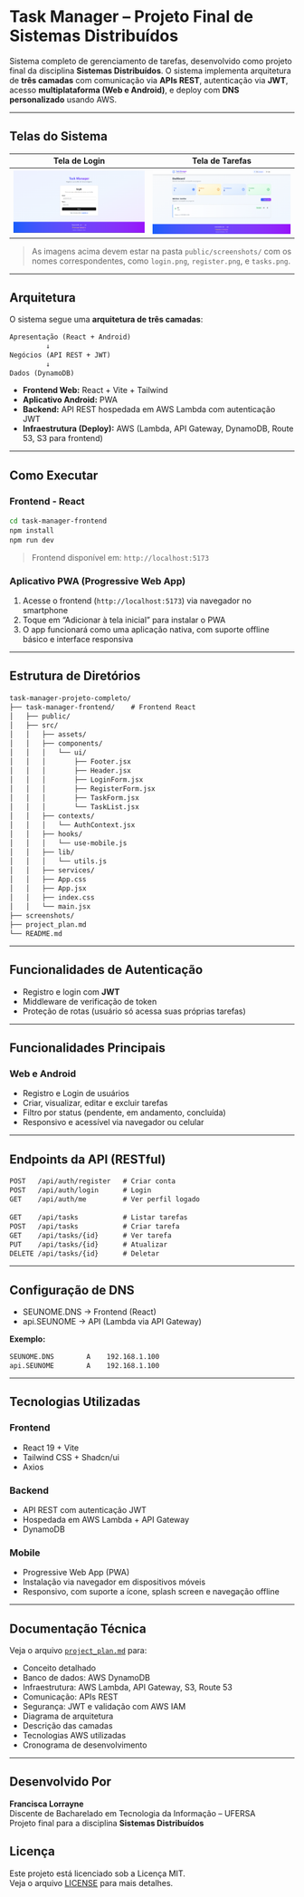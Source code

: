 # Task Manager – Projeto Final de Sistemas Distribuídos

Sistema completo de gerenciamento de tarefas, desenvolvido como projeto final da disciplina **Sistemas Distribuídos**. O sistema implementa arquitetura de **três camadas** com comunicação via **APIs REST**, autenticação via **JWT**, acesso **multiplataforma (Web e Android)**, e deploy com **DNS personalizado** usando AWS.

---

## Telas do Sistema

| Tela de Login | Tela de Tarefas |
|---------------|-----------------|
| ![Login](https://raw.githubusercontent.com/franciscalorraynes/task-manager/main/task-manager-frontend/public/screenshots/login.png) | ![Tasks](https://raw.githubusercontent.com/franciscalorraynes/task-manager/main/task-manager-frontend/public/screenshots/tasks.png) |

> As imagens acima devem estar na pasta `public/screenshots/` com os nomes correspondentes, como `login.png`, `register.png`, e `tasks.png`.

---

## Arquitetura

O sistema segue uma **arquitetura de três camadas**:

```
Apresentação (React + Android)
         ↓
Negócios (API REST + JWT)
         ↓
Dados (DynamoDB)
```

- **Frontend Web:** React + Vite + Tailwind  
- **Aplicativo Android:** PWA  
- **Backend:** API REST hospedada em AWS Lambda com autenticação JWT  
- **Infraestrutura (Deploy):** AWS (Lambda, API Gateway, DynamoDB, Route 53, S3 para frontend)

---

## Como Executar

### Frontend - React
```bash
cd task-manager-frontend
npm install
npm run dev
```
> Frontend disponível em: `http://localhost:5173`

### Aplicativo PWA (Progressive Web App)
1. Acesse o frontend (`http://localhost:5173`) via navegador no smartphone  
2. Toque em “Adicionar à tela inicial” para instalar o PWA  
3. O app funcionará como uma aplicação nativa, com suporte offline básico e interface responsiva

---

## Estrutura de Diretórios

```
task-manager-projeto-completo/
├── task-manager-frontend/    # Frontend React
│   ├── public/
│   ├── src/
│   │   ├── assets/
│   │   ├── components/
│   │   │   └── ui/
│   │   │       ├── Footer.jsx
│   │   │       ├── Header.jsx
│   │   │       ├── LoginForm.jsx
│   │   │       ├── RegisterForm.jsx
│   │   │       ├── TaskForm.jsx
│   │   │       └── TaskList.jsx
│   │   ├── contexts/
│   │   │   └── AuthContext.jsx
│   │   ├── hooks/
│   │   │   └── use-mobile.js
│   │   ├── lib/
│   │   │   └── utils.js
│   │   ├── services/
│   │   ├── App.css
│   │   ├── App.jsx
│   │   ├── index.css
│   │   └── main.jsx
├── screenshots/
├── project_plan.md
└── README.md
```

---

## Funcionalidades de Autenticação

- Registro e login com **JWT**
- Middleware de verificação de token
- Proteção de rotas (usuário só acessa suas próprias tarefas)

---

## Funcionalidades Principais

### Web e Android

- Registro e Login de usuários  
- Criar, visualizar, editar e excluir tarefas  
- Filtro por status (pendente, em andamento, concluída)  
- Responsivo e acessível via navegador ou celular  

---

## Endpoints da API (RESTful)

```http
POST   /api/auth/register   # Criar conta
POST   /api/auth/login      # Login
GET    /api/auth/me         # Ver perfil logado

GET    /api/tasks           # Listar tarefas
POST   /api/tasks           # Criar tarefa
GET    /api/tasks/{id}      # Ver tarefa
PUT    /api/tasks/{id}      # Atualizar
DELETE /api/tasks/{id}      # Deletar
```

---

## Configuração de DNS

- SEUNOME.DNS → Frontend (React)  
- api.SEUNOME → API (Lambda via API Gateway)

**Exemplo:**
```
SEUNOME.DNS        A    192.168.1.100
api.SEUNOME        A    192.168.1.100
```

---

## Tecnologias Utilizadas

### Frontend
- React 19 + Vite
- Tailwind CSS + Shadcn/ui
- Axios

### Backend
- API REST com autenticação JWT
- Hospedada em AWS Lambda + API Gateway
- DynamoDB

### Mobile
- Progressive Web App (PWA)
- Instalação via navegador em dispositivos móveis
- Responsivo, com suporte a ícone, splash screen e navegação offline

---

## Documentação Técnica

Veja o arquivo [`project_plan.md`](./project_plan.md) para:

- Conceito detalhado
- Banco de dados: AWS DynamoDB
- Infraestrutura: AWS Lambda, API Gateway, S3, Route 53
- Comunicação: APIs REST
- Segurança: JWT e validação com AWS IAM
- Diagrama de arquitetura
- Descrição das camadas
- Tecnologias AWS utilizadas
- Cronograma de desenvolvimento

---


## Desenvolvido Por

**Francisca Lorrayne**  
Discente de Bacharelado em Tecnologia da Informação – UFERSA  
Projeto final para a disciplina **Sistemas Distribuídos**

## Licença

Este projeto está licenciado sob a Licença MIT.  
Veja o arquivo [LICENSE](https://github.com/franciscalorraynes/task-manager/blob/main/LICENSE.md) para mais detalhes.
